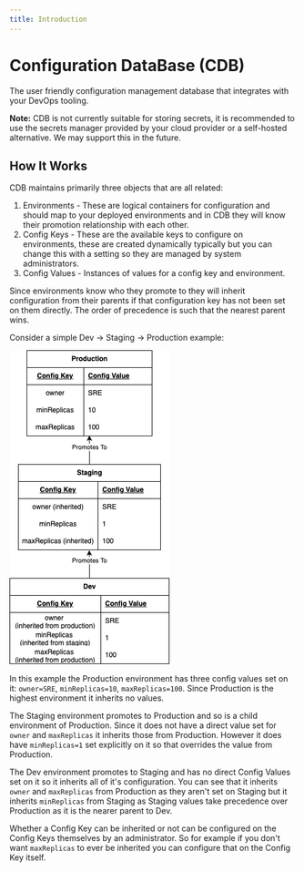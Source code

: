 ```yaml
---
title: Introduction
---
```


# <b>C</b>onfiguration <b>D</b>ata<b>B</b>ase (CDB)

The user friendly configuration management database that integrates with your
DevOps tooling.

**Note:** CDB is not currently suitable for storing secrets, it is recommended
to use the secrets manager provided by your cloud provider or a self-hosted
alternative. We may support this in the future.

## How It Works

CDB maintains primarily three objects that are all related:

1. Environments - These are logical containers for configuration and should map
   to your deployed environments and in CDB they will know their promotion
   relationship with each other.
2. Config Keys - These are the available keys to configure on environments,
   these are created dynamically typically but you can change this
   with a setting so they are managed by system administrators.
3. Config Values - Instances of values for a config key and environment.

Since environments know who they promote to they will inherit configuration from
their parents if that configuration key has not been set on them directly. The
order of precedence is such that the nearest parent wins.

Consider a simple Dev -> Staging -> Production example:

![Environment Inheritance Diagram](images/environment-inheritance-diagram.png)

In this example the Production environment has three config values set on it:
`owner=SRE`, `minReplicas=10`, `maxReplicas=100`. Since Production is the
highest environment it inherits no values.

The Staging environment promotes to Production and so is a child environment of
Production. Since it does not have a direct value set for `owner` and
`maxReplicas` it inherits those from Production. However it does have
`minReplicas=1` set explicitly on it so that overrides the value from
Production.

The Dev environment promotes to Staging and has no direct Config Values set on
it so it inherits all of it's configuration. You can see that it inherits
`owner` and `maxReplicas` from Production as they aren't set on Staging but it
inherits `minReplicas` from Staging as Staging values take precedence over
Production as it is the nearer parent to Dev.

Whether a Config Key can be inherited or not can be configured on the Config
Keys themselves by an administrator. So for example if you don't want
`maxReplicas` to ever be inherited you can configure that on the Config Key
itself.
